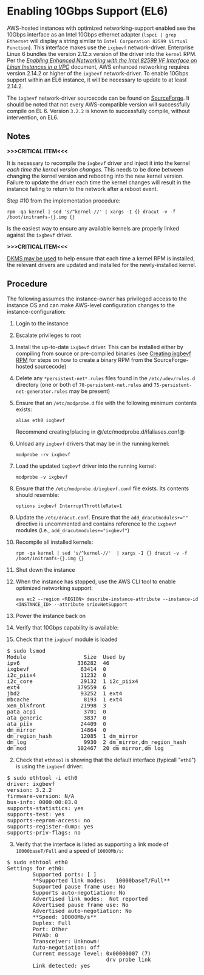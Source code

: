 # Enabling 10Gbps Support (EL6)

AWS-hosted instances with optimized networking-support enabled see the 10Gbps interface as an Intel 10Gbps ethernet adapter (`lspci | grep Ethernet` will display a string similar to `Intel Corporation 82599 Virtual Function`). This interface makes use the `ixgbevf` network-driver. Enterprise Linux 6 bundles the version 2.12.x version of the driver into the `kernel` RPM. Per the *[Enabling Enhanced Networking with the Intel 82599 VF Interface on Linux Instances in a VPC](http://docs.aws.amazon.com/AWSEC2/latest/UserGuide/sriov-networking.html#test-enhanced-networking)* document, AWS enhanced networking requires version 2.14.2 or higher of the `ixgbevf` network-driver. To enable 10Gbps support within an EL6 instance, it will be necessary to update to at least 2.14.2.

The `ixgbevf` network-driver sourcecode can be found on [SourceForge](https://sourceforge.net/projects/e1000/files/ixgbevf%20stable). It should be noted that not every AWS-compatible version will successfully compile on EL 6. Version `3.2.2` is known to successfully compile, without intervention, on EL6.

## Notes

**>>>CRITICAL ITEM<<<**

It is necessary to recompile the `ixgbevf` driver and inject it into the kernel *_each time the kernel version changes_*. This needs to be done between changing the kernel version and rebooting into the new kernel version. Failure to update the driver each time the kernel changes will result in the instance failing to return to the network after a reboot event.

Step &#35;10 from the implementation procedure:

    rpm -qa kernel | sed 's/^kernel-//' | xargs -I {} dracut -v -f /boot/initramfs-{}.img {}

Is the easiest way to ensure any available kernels are properly linked against the `ixgbevf` driver.

**>>>CRITICAL ITEM<<<**

[DKMS may be used](README_DKMS_usage.md) to help ensure that each time a kernel RPM is installed, the relevant drivers are updated and installed for the newly-installed kernel.

## Procedure

The following assumes the instance-owner has privileged access to the instance OS and can make AWS-level configuration changes to the instance-configuration:

1. Login to the instance
2. Escalate privileges to root
3. Install the up-to-date `ixgbevf` driver. This can be installed either by compiling from source or pre-compiled binaries (see [Creating ixgbevf RPM](README_create_driver_RPM.md) for steps on how to create a binary RPM from the SourceForge-hosted sourcecode)
4. Delete any `*persistent-net*.rules` files found in the `/etc/udev/rules.d` directory (one or both of `70-persistent-net.rules` and `75-persistent-net-generator.rules` may be present)
5. Ensure that an `/etc/modprobe.d` file with the following minimum contents exists:
    
    `alias eth0 ixgbevf`
    
    Recommend creating/placing in @/etc/modprobe.d/ifaliases.conf@

6. Unload any `ixgbevf` drivers that may be in the running kernel:
    
    `modprobe -rv ixgbevf`
    
7. Load the updated `ixgbevf` driver into the running kernel:
    
    `modprobe -v ixgbevf`
    
8. Ensure that the `/etc/modprobe.d/ixgbevf.conf` file exists. Its contents should resemble:
    
    `options ixgbevf InterruptThrottleRate=1`
    
9. Update the `/etc/dracut.conf`. Ensure that the `add_dracutmodules+=""` directive is uncommented and contains reference to the `ixgbevf` modules (i.e., `add_dracutmodules+="ixgbevf"`)
10. Recompile all installed kernels:
    
    `rpm -qa kernel | sed 's/^kernel-//'  | xargs -I {} dracut -v -f /boot/initramfs-{}.img {}`
    
11. Shut down the instance
12. When the instance has stopped, use the AWS CLI tool to enable optimized networking support:
    
    `aws ec2 --region <REGION> describe-instance-attribute --instance-id <INSTANCE_ID> --attribute sriovNetSupport`
    
13. Power the instance back on
14. Verify that 10Gbps capability is available:
  1. Check that the `ixgbevf` module is loaded
<pre>
$ sudo lsmod
Module                  Size  Used by
ipv6                  336282  46
ixgbevf                63414  0
i2c_piix4              11232  0
i2c_core               29132  1 i2c_piix4
ext4                  379559  6
jbd2                   93252  1 ext4
mbcache                 8193  1 ext4
xen_blkfront           21998  3
pata_acpi               3701  0
ata_generic             3837  0
ata_piix               24409  0
dm_mirror              14864  0
dm_region_hash         12085  1 dm_mirror
dm_log                  9930  2 dm_mirror,dm_region_hash
dm_mod                102467  20 dm_mirror,dm_log
</pre>
  2. Check that `ethtool` is showing that the default interface (typicall "`eth0`") is using the `ixgbevf` driver:
<pre>
$ sudo ethtool -i eth0
driver: ixgbevf
version: 3.2.2
firmware-version: N/A
bus-info: 0000:00:03.0
supports-statistics: yes
supports-test: yes
supports-eeprom-access: no
supports-register-dump: yes
supports-priv-flags: no
</pre>
  3. Verify that the interface is listed as supporting a link mode of `10000baseT/Full` and a speed of `10000Mb/s`:
<pre>
$ sudo ethtool eth0
Settings for eth0:
        Supported ports: [ ]
        **Supported link modes:   10000baseT/Full**
        Supported pause frame use: No
        Supports auto-negotiation: No
        Advertised link modes:  Not reported
        Advertised pause frame use: No
        Advertised auto-negotiation: No
        **Speed: 10000Mb/s**
        Duplex: Full
        Port: Other
        PHYAD: 0
        Transceiver: Unknown!
        Auto-negotiation: off
        Current message level: 0x00000007 (7)
                               drv probe link
        Link detected: yes
</pre>
